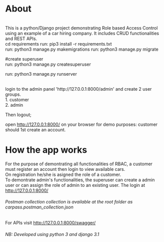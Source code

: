 # About 
<br/>
This is a python/Django project demonstrating Role based Access Control using an example of a car hiring company. It includes CRUD functionalities and REST APIs.
<br>
cd requirements  
run: pip3 install -r requirements.txt  
<br/>
run: python3 manage.py makemigrations  
run: python3 manage.py migrate  

#create superuser  
run: python3 manage.py createsuperuser<br />

run: python3 manage.py runserver <br />

<br>
login to the admin panel 'http://127.0.0.1:8000/admin' and create 2 user groups.<br />
1. customer<br />
2. admin<br />

Then logout;


open http://127.0.0.1:8000/ on your browser
for demo purposes: customer should 1st create an account.

# How the app works
For the purpose of demontrating all functionalities of RBAC, a customer must register an account then login to view available cars.<br/>
On registration he/she is asigned the role of a customer.<br/>
To demontrate admin's functionalities, the superuser can create a admin user or can assign the role of admin to an existing user. The login at http://127.0.0.1:8000/ <br/>

###### Postman collection collection is available at the root folder as carpass.postman_collection.json  

For APIs visit http://127.0.0.1:8000/swagger/



###### NB: Developed using python 3 and django 3.1 <br /> 
